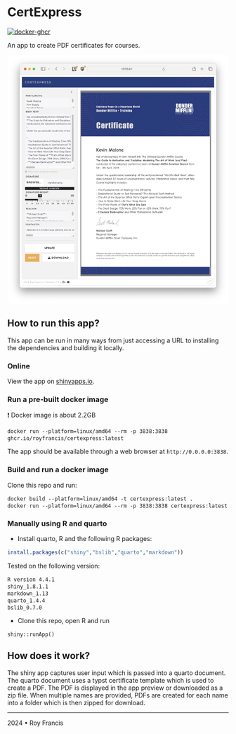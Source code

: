 # CertExpress

[![docker-ghcr](https://github.com/royfrancis/certexpress/actions/workflows/main.yml/badge.svg)](https://github.com/royfrancis/certexpress/actions/workflows/main.yml)

An app to create PDF certificates for courses.

![](preview.webp)

## How to run this app?

This app can be run in many ways from just accessing a URL to installing the dependencies and building it locally.

### Online

View the app on [shinyapps.io](https://mindlessgreen.shinyapps.io/certexpress/).

### Run a pre-built docker image

:exclamation: Docker image is about 2.2GB

```
docker run --platform=linux/amd64 --rm -p 3838:3838 ghcr.io/royfrancis/certexpress:latest
```

The app should be available through a web browser at `http://0.0.0.0:3838`.

### Build and run a docker image

Clone this repo and run:

```
docker build --platform=linux/amd64 -t certexpress:latest .
docker run --platform=linux/amd64 --rm -p 3838:3838 certexpress:latest
```

### Manually using R and quarto

- Install quarto, R and the following R packages:

```r
install.packages(c("shiny","bslib","quarto","markdown"))
```

Tested on the following version:

```
R version 4.4.1
shiny_1.8.1.1
markdown_1.13
quarto_1.4.4
bslib_0.7.0
```

- Clone this repo, open R and run

```
shiny::runApp()
```

## How does it work?

The shiny app captures user input which is passed into a quarto document. The quarto document uses a typst certificate template which is used to create a PDF. The PDF is displayed in the app preview or downloaded as a zip file. When multiple names are provided, PDFs are created for each name into a folder which is then zipped for download.

---

2024 • Roy Francis
